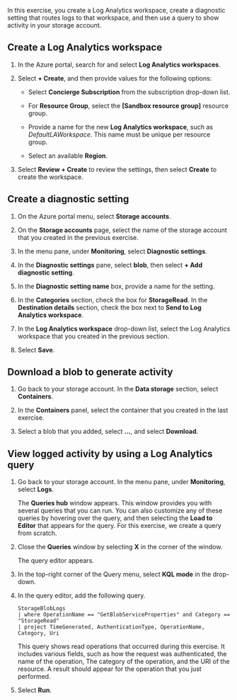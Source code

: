 In this exercise, you create a Log Analytics workspace, create a diagnostic setting that routes logs to that workspace, and then use a query to show activity in your storage account.

## Create a Log Analytics workspace

1. In the Azure portal, search for and select **Log Analytics workspaces**.

1. Select **+ Create**, and then provide values for the following options:

   - Select **Concierge Subscription** from the subscription drop-down list.

   - For **Resource Group**, select the **<rgn>[Sandbox resource group]</rgn>** resource group.

   - Provide a name for the new **Log Analytics workspace**, such as *DefaultLAWorkspace*. This name must be unique per resource group.

   - Select an available **Region**.  

1. Select **Review + Create** to review the settings, then select  **Create** to create the workspace.

## Create a diagnostic setting

1. On the Azure portal menu, select **Storage accounts**.

1. On the **Storage accounts** page, select the name of the storage account that you created in the previous exercise.

1. In the menu pane, under **Monitoring**, select **Diagnostic settings**.

1. In the **Diagnostic settings** pane, select **blob**, then select **+ Add diagnostic setting**.

1. In the **Diagnostic setting name** box, provide a name for the setting.

1. In the **Categories** section, check the box for **StorageRead**. In the **Destination details** section, check the box next to **Send to Log Analytics workspace**.

1. In the **Log Analytics workspace** drop-down list, select the Log Analytics workspace that you created in the previous section.

1. Select **Save**.

## Download a blob to generate activity

1. Go back to your storage account. In the **Data storage** section, select **Containers**.

1. In the **Containers** panel, select the container that you created in the last exercise.

1. Select a blob that you added, select **...**, and select **Download**.

## View logged activity by using a Log Analytics query

1. Go back to your storage account. In the menu pane, under **Monitoring**, select **Logs**.

   The **Queries hub** window appears. This window provides you with several queries that you can run. You can also customize any of these queries by hovering over the query, and then selecting the **Load to Editor** that appears for the query. For this exercise, we create a query from scratch.

1. Close the **Queries** window by selecting **X** in the corner of the window.

   The query editor appears.

1. In the top-right corner of the Query menu, select **KQL mode** in the drop-down.

1. In the query editor, add the following query.

    ```kusto
    StorageBlobLogs
    | where OperationName == "GetBlobServiceProperties" and Category == "StorageRead"
    | project TimeGenerated, AuthenticationType, OperationName, Category, Uri
    ```

    This query shows read operations that occurred during this exercise. It includes various fields, such as how the request was authenticated, the name of the operation, The category of the operation, and the URI of the resource. A result should appear for the operation that you just performed.

1. Select **Run**.
